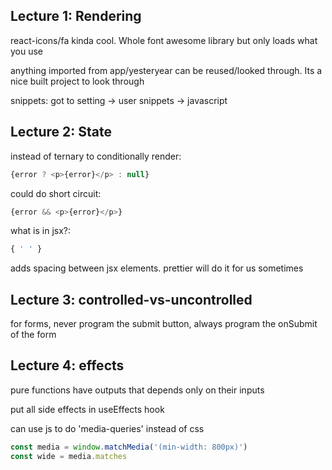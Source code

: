 ## Lecture 1: Rendering
react-icons/fa kinda cool. Whole font awesome library but only loads what you use

anything imported from app/yesteryear can be reused/looked through. Its a nice built project to look through

snippets: got to setting -> user snippets -> javascript 

## Lecture 2: State

instead of ternary to conditionally render:
```javascript
{error ? <p>{error}</p> : null}
```
could do short circuit:
```javascript
{error && <p>{error}</p>}
```

what is in jsx?:
```javascript
{ ' ' }
```
adds spacing between jsx elements. prettier will do it for us sometimes

## Lecture 3: controlled-vs-uncontrolled
for forms, never program the submit button, always program the onSubmit of the form 

## Lecture 4: effects

pure functions have outputs that depends only on their inputs

put all side effects in useEffects hook

can use js to do 'media-queries' instead of css
```javascript
const media = window.matchMedia('(min-width: 800px)')
const wide = media.matches
```

